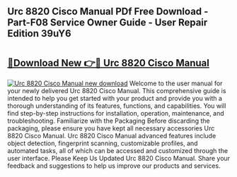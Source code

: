 ## Urc 8820 Cisco Manual PDf Free Download - Part-F08 Service Owner Guide - User Repair Edition 39uY6

# <h2><a href="http://bc88102.oget.top/?id=Urc+8820+Cisco+Manual">🔗Download New 👉🔴 Urc 8820 Cisco Manual</a></h2>

[![Urc 8820 Cisco Manual new download](https://i.imgur.com/5g1atiW.png)](http://bc88102.oget.top/?id=Urc+8820+Cisco+Manual)
Welcome to the user manual for your newly delivered Urc 8820 Cisco Manual. This comprehensive guide is intended to help you get started with your product and provide you with a thorough understanding of its features, functions, and capabilities. You will find step-by-step instructions for installation, operation, maintenance, and troubleshooting. Familiarize with the Packaging Before discarding the packaging, please ensure you have kept all necessary accessories Urc 8820 Cisco Manual. Urc 8820 Cisco Manual advanced features include object detection, fingerprint scanning, customizable profiles, and automated tasks, all of which can be accessed and customized through the user interface. Please Keep Us Updated Urc 8820 Cisco Manual. Share your feedback and suggestions to help us improve our products and services.

